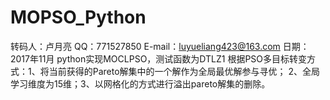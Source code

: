 # MOPSO_Python
转码人：卢月亮
QQ：771527850
E-mail：luyueliang423@163.com
日期：2017年11月
python实现MOCLPSO，测试函数为DTLZ1
根据PSO多目标转变方式：1、将当前获得的Pareto解集中的一个解作为全局最优解参与寻优；
2、全局学习维度为15维；3、以网格化的方式进行溢出pareto解集的删除。
